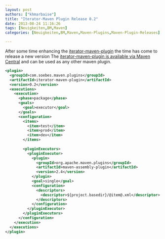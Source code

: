 ```yaml
---
layout: post
authors: ["khmarbaise"]
title: "Iterator-Maven Plugin Release 0.2"
date: 2013-08-24 11:16:26
tags: [Neuigkeiten,BM,Maven]
categories: [Neuigkeiten,BM,Maven,Maven-Plugins,Maven-Plugin-Releases]

---
```


After some time enhancing the [iterator-maven-plugin](https://khmarbaise.github.io/iterator-maven-plugin/) the time
 has come to release a new version
The [iterator-maven-plugin is available via Maven Central](http://search.maven.org/#artifactdetails|com.soebes.maven.plugins|iterator-maven-plugin|0.2|maven-plugin) 
and can be used as any other maven plugin.
<!-- more -->

```xml
<plugin>
  <groupId>com.soebes.maven.plugins</groupId>
  <artifactId>iterator-maven-plugin</artifactId>
  <version>0.2</version>
  <executions>
    <execution>
      <phase>package</phase>
      <goals>
        <goal>executor</goal>
      </goals>
      <configuration>
        <items>
          <item>test</item>
          <item>prod</item>
          <item>dev</item>
        </items>
 
        <pluginExecutors>
          <pluginExecutor>
            <plugin>
              <groupId>org.apache.maven.plugins</groupId>
              <artifactId>maven-assembly-plugin</artifactId>
              <version>2.4</version>
            </plugin>
            <goal>single</goal>
            <configuration>
              <descriptors>
                <descriptor>${project.basedir}/@item@.xml</descriptor>
              </descriptors>
            </configuration>
          </pluginExecutor>
        </pluginExecutors>
      </configuration>
    </execution>
  </executions>
</plugin>
```

